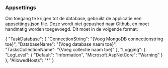 ### Appsettings

Om toegang te krijgen tot de database, gebruikt de applicatie een appsettings.json file. Deze wordt niet gepushed naar Github, 
en moet handmatig worden toegevoegd. Dit moet in de volgende format:

{
  "TaskDatabase": {
    "ConnectionString": "{Voeg MongoDB connectionstring toe}",
    "DatabaseName": "{Voeg database naam toe}",
    "TasksCollectionName": "{Voeg collectie naam toe}"
  },
  "Logging": {
    "LogLevel": {
      "Default": "Information",
      "Microsoft.AspNetCore": "Warning"
    }
  },
  "AllowedHosts": "*"
}